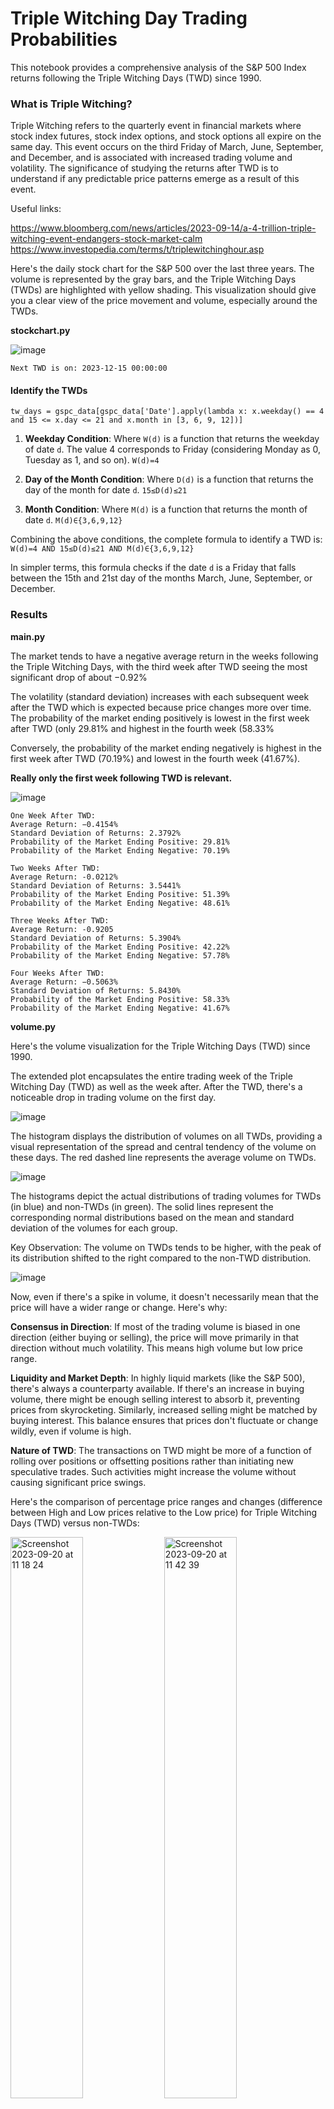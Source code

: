 # Triple Witching Day Trading Probabilities

This notebook provides a comprehensive analysis of the S&P 500 Index returns following the Triple Witching Days (TWD) since 1990.

### What is Triple Witching?

Triple Witching refers to the quarterly event in financial markets where stock index futures, stock index options, and stock options all expire on the same day. This event occurs on the third Friday of March, June, September, and December, and is associated with increased trading volume and volatility. The significance of studying the returns after TWD is to understand if any predictable price patterns emerge as a result of this event.

Useful links:

https://www.bloomberg.com/news/articles/2023-09-14/a-4-trillion-triple-witching-event-endangers-stock-market-calm
https://www.investopedia.com/terms/t/triplewitchinghour.asp

Here's the daily stock chart for the S&P 500 over the last three years. The volume is represented by the gray bars, and the Triple Witching Days (TWDs) are highlighted with yellow shading. This visualization should give you a clear view of the price movement and volume, especially around the TWDs.

**stockchart.py**

![image](https://github.com/ThomasAFink/triple_witching_trading_probabilities/blob/main/output/%5EGSPC_combined_data_since_1990_stockchart.jpg?raw=true)

```
Next TWD is on: 2023-12-15 00:00:00
```

#### Identify the TWDs
```
tw_days = gspc_data[gspc_data['Date'].apply(lambda x: x.weekday() == 4 and 15 <= x.day <= 21 and x.month in [3, 6, 9, 12])]
```


1. **Weekday Condition**: Where ```W(d)``` is a function that returns the weekday of date ```d```. The value 4 corresponds to Friday (considering Monday as 0, Tuesday as 1, and so on).
```W(d)=4```


2. **Day of the Month Condition**: Where ```D(d)``` is a function that returns the day of the month for date ```d```.
```15≤D(d)≤21```


3. **Month Condition**: Where ```M(d)``` is a function that returns the month of date ```d```. 
```M(d)∈{3,6,9,12}```


Combining the above conditions, the complete formula to identify a TWD is:
```W(d)=4 AND 15≤D(d)≤21 AND M(d)∈{3,6,9,12}```

In simpler terms, this formula checks if the date ```d``` is a Friday that falls between the 15th and 21st day of the months March, June, September, or December.

### Results

**main.py**

The market tends to have a negative average return in the weeks following the Triple Witching Days, with the third week after TWD seeing the most significant drop of about −0.92%

The volatility (standard deviation) increases with each subsequent week after the TWD which is expected because price changes more over time.
The probability of the market ending positively is lowest in the first week after TWD (only 29.81% and highest in the fourth week (58.33%

Conversely, the probability of the market ending negatively is highest in the first week after TWD (70.19%) and lowest in the fourth week (41.67%).

**Really only the first week following TWD is relevant.**

![image](https://github.com/ThomasAFink/triple_witching_trading_probabilities/blob/main/output/%5EGSPC_combined_data_since_1990.jpg?raw=true)

```
One Week After TWD:
Average Return: −0.4154%
Standard Deviation of Returns: 2.3792%
Probability of the Market Ending Positive: 29.81%
Probability of the Market Ending Negative: 70.19%

Two Weeks After TWD:
Average Return: -0.0212%
Standard Deviation of Returns: 3.5441%
Probability of the Market Ending Positive: 51.39%
Probability of the Market Ending Negative: 48.61%

Three Weeks After TWD:
Average Return: -0.9205
Standard Deviation of Returns: 5.3904%
Probability of the Market Ending Positive: 42.22%
Probability of the Market Ending Negative: 57.78%

Four Weeks After TWD:
Average Return: −0.5063%
Standard Deviation of Returns: 5.8430%
Probability of the Market Ending Positive: 58.33%
Probability of the Market Ending Negative: 41.67%
```

**volume.py**

Here's the volume visualization for the Triple Witching Days (TWD) since 1990.

The extended plot encapsulates the entire trading week of the Triple Witching Day (TWD) as well as the week after. After the TWD, there's a noticeable drop in trading volume on the first day.

![image](https://github.com/ThomasAFink/triple_witching_trading_probabilities/blob/main/output/%5EGSPC_combined_data_since_1990_volume.jpg?raw=true)

The histogram displays the distribution of volumes on all TWDs, providing a visual representation of the spread and central tendency of the volume on these days. The red dashed line represents the average volume on TWDs.

![image](https://github.com/ThomasAFink/triple_witching_trading_probabilities/blob/main/output/%5EGSPC_combined_data_since_1990_volume_dist.jpg?raw=true)

The histograms depict the actual distributions of trading volumes for TWDs (in blue) and non-TWDs (in green).
The solid lines represent the corresponding normal distributions based on the mean and standard deviation of the volumes for each group.

Key Observation: The volume on TWDs tends to be higher, with the peak of its distribution shifted to the right compared to the non-TWD distribution.

![image](https://github.com/ThomasAFink/triple_witching_trading_probabilities/blob/main/output/%5EGSPC_combined_data_since_1990_volume_dist_norm_compare.jpg?raw=true)



Now, even if there's a spike in volume, it doesn't necessarily mean that the price will have a wider range or change. Here's why:

**Consensus in Direction**: If most of the trading volume is biased in one direction (either buying or selling), the price will move primarily in that direction without much volatility. This means high volume but low price range.

**Liquidity and Market Depth**: In highly liquid markets (like the S&P 500), there's always a counterparty available. If there's an increase in buying volume, there might be enough selling interest to absorb it, preventing prices from skyrocketing. Similarly, increased selling might be matched by buying interest. This balance ensures that prices don't fluctuate or change wildly, even if volume is high.

**Nature of TWD**: The transactions on TWD might be more of a function of rolling over positions or offsetting positions rather than initiating new speculative trades. Such activities might increase the volume without causing significant price swings.

Here's the comparison of percentage price ranges and changes (difference between High and Low prices relative to the Low price) for Triple Witching Days (TWD) versus non-TWDs:

<img width="48%" alt="Screenshot 2023-09-20 at 11 18 24" src="https://github.com/ThomasAFink/triple_witching_day_trading_probabilities/assets/53316058/19e92c45-8481-4495-9afb-0bdde4f8d10e">

<img width="48%" alt="Screenshot 2023-09-20 at 11 42 39" src="https://github.com/ThomasAFink/triple_witching_day_trading_probabilities/assets/53316058/0cf81c0e-7594-4aab-bef1-4f5da2079e5a">

![image](https://github.com/ThomasAFink/triple_witching_trading_probabilities/blob/main/output/%5EGSPC_combined_data_since_1990_volume_dist_norm_compare_price.jpg?raw=true)


```
Average Volume on TWDs: 3,490,805,746.27 shares
Average Volume on Non-TWDs: 2,430,337,434.21 shares
Difference in Volume: 1,060,468,312.06 shares
```

### Further Notes

**Liquidity**: The surge in volume on TWD can lead to liquidity effects. Higher liquidity can reduce the bid-ask spread and make it easier for large institutional investors to take or close positions without significantly impacting the price. The immediate aftermath (i.e., the following week) can provide insights into how liquidity is returning to its normal state.

**Market Psychology**: Investors and traders anticipate TWD, and their strategies leading up to this day might be different from their usual approach. Once TWD is over, the subsequent week can show the return to regular trading behavior, and it's essential to understand this transition.

This analysis provides insights into the market behavior following the Triple Witching Days. It's essential to keep in mind that past performance does not guarantee future results, but understanding these patterns can be helpful for investors and traders.

**Note: The aforementioned probabilities are calculated based on historical data and patterns, and while useful, they should be interpreted with caution. Always consider other factors and perform further analysis before making any investment decisions.**
